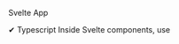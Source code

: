 Svelte App

✔ Typescript
Inside Svelte components, use <script lang="ts">

✔ ESLint
https://github.com/sveltejs/eslint-plugin-svelte

✔ Prettier
https://prettier.io/docs/en/options.html
https://github.com/sveltejs/prettier-plugin-svelte#options

✔ Vitest
https://vitest.dev

Install community-maintained integrations:
https://github.com/svelte-add/svelte-add

Next steps:
1: cd snoopie-visualizer
2: npm install
3: git init && git add -A && git commit -m "Initial commit" (optional)
4: npm run dev -- --open

To close the dev server, hit Ctrl-C

Stuck? Visit us at https://svelte.dev/chat
